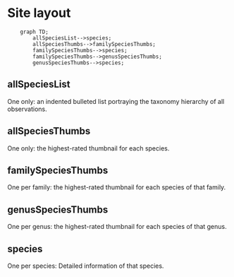 # Site layout

```mermaid
    graph TD;
        allSpeciesList-->species;
        allSpeciesThumbs-->familySpeciesThumbs;
        familySpeciesThumbs-->species;
        familySpeciesThumbs-->genusSpeciesThumbs;
        genusSpeciesThumbs-->species;
```

## allSpeciesList

One only: an indented bulleted list portraying the taxonomy hierarchy of all observations.

## allSpeciesThumbs

One only: the highest-rated thumbnail for each species.

## familySpeciesThumbs

One per family: the highest-rated thumbnail for each species of that family.

## genusSpeciesThumbs

One per genus: the highest-rated thumbnail for each species of that genus.

## species

One per species: Detailed information of that species.